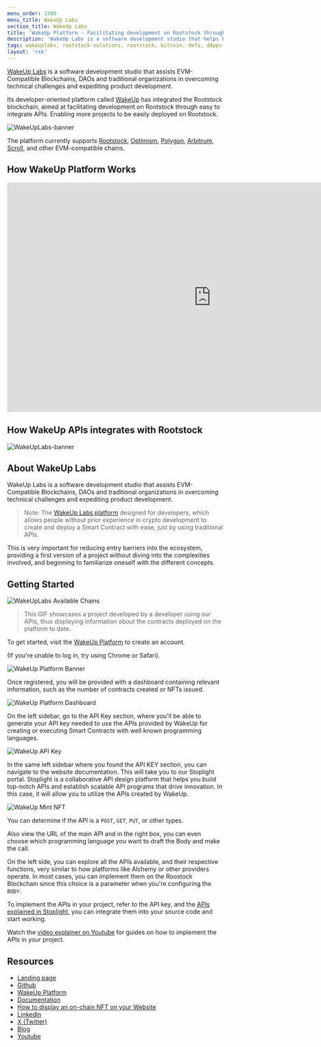 ```yaml
---
menu_order: 1300
menu_title: WakeUp Labs
section_title: WakeUp Labs
title: 'WakeUp Platform - Facilitating development on Rootstock through easy to integrate APIs'
description: 'WakeUp Labs is a software development studio that helps EVM-Compatible Blockchains, DAOs and traditional organizations to solve technical challenges and bring products to life faster. '
tags: wakeuplabs, rootstock-solutions, rootstock, bitcoin, defi, dApps, blockchain, node, smart-contracts
layout: 'rsk'
---
```


[WakeUp Labs](http://www.wakeuplabs.io) is a software development studio that assists EVM-Compatible Blockchains, DAOs and traditional organizations in overcoming technical challenges and expediting product development. 

Its developer-oriented platform called [WakeUp](https://platform.wakeuplabs.io/) has integrated the Rootstock blockchain, aimed at facilitating development on Rootstock through easy to integrate APIs. Enabling more projects to be easily deployed on Rootstock.

![WakeUpLabs-banner](/assets/img/solutions/wakeuplabs/wakeuplabs-banner.png)

The platform currently supports [Rootstock](https://rootstock.io/), [Optimism](https://www.optimism.io/), [Polygon](https://polygon.technology/), [Arbitrum](https://arbitrum.io/), [Scroll](https://scroll.io/), and other EVM-compatible chains.

 ## How WakeUp Platform Works

<div class="video-container">
  <iframe width="949" height="534" src="https://youtube.com/embed/iphvIjk8MXM" frameborder="0" allow="accelerometer; autoplay; encrypted-media; gyroscope; picture-in-picture" allowfullscreen></iframe>
</div>

## How WakeUp APIs integrates with Rootstock

![WakeUpLabs-banner](/assets/img/solutions/wakeuplabs/Diagram-WakeUp-RSK.png)

## About WakeUp Labs

WakeUp Labs is a software development studio that assists EVM-Compatible Blockchains, DAOs and traditional organizations in overcoming technical challenges and expediting product development. 

> Note: The [WakeUp Labs platform](https://platform.wakeuplabs.io/) designed for developers, which allows people without prior experience in crypto development to create and deploy a Smart Contract with ease, just by using traditional APIs.

This is very important for reducing entry barriers into the ecosystem, providing a first version of a project without diving into the complexities involved, and beginning to familiarize oneself with the different concepts.

## Getting Started

![WakeUpLabs Available Chains](/assets/img/solutions/wakeuplabs/wakeuplabs-available-chains.gif)

> This GIF showcases a project developed by a developer using our APIs, thus displaying information about the contracts deployed on the platform to date. 

To get started, visit the [WakeUp Platform](https://platform.wakeuplabs.io) to create an account.

(If you're unable to log in, try using Chrome or Safari).

![WakeUp Platform Banner](/assets/img/solutions/wakeuplabs/wake-up-platform-banner.png)

Once registered, you will be provided with a dashboard containing relevant information, such as the number of contracts created or NFTs issued.

![WakeUp Platform Dashboard](/assets/img/solutions/wakeuplabs/wakeup-dashboard.png)

On the left sidebar, go to the API Key section, where you'll be able to generate your API key needed to use the APIs provided by WakeUp for creating or executing Smart Contracts with well known programming languages.

![WakeUp API Key](/assets/img/solutions/wakeuplabs/wakeup-api-key.png)

In the same left sidebar where you found the API KEY section, you can navigate to the website documentation. This will take you to our Stoplight portal. Stoplight is a collaborative API design platform that helps you build top-notch APIs and establish scalable API programs that drive innovation. In this case, it will allow you to utilize the APIs created by WakeUp.

![WakeUp Mint NFT](/assets/img/solutions/wakeuplabs/wake-mint-an-nft.png)

You can determine if the API is a `POST`, `GET`, `PUT`, or other types.

Also view the URL of the main API and in the right box, you can even choose which programming language you want to draft the Body and make the call.

On the left side, you can explore all the APIs available, and their respective functions, very similar to how platforms like Alchemy or other providers operate. In most cases, you can implement them on the Roostock Blockchain since this choice is a parameter when you're configuring the `BODY`.

To implement the APIs in your project, refer to the API key, and the [APIs explained in Stoplight](https://wakeuplabs.stoplight.io/docs/stoplight-platform/qpdwk4zfql28w-how-to-mint-an-nft-step-by-step), you can integrate them into your source code and start working. 

Watch the [video explainer on Youtube](https://youtube.com/playlist?list=PL5LoUunXvIgINaVr9iAVF95riQJ--JWa-&si=sNnxjpJhB_hOtXVB) for guides on how to implement the APIs in your project.

## Resources
- [Landing page](http://www.wakeuplabs.io/)
- [Github](https://github.com/wakeuplabs/)
- [WakeUp Platform](https://platform.wakeuplabs.io/)
- [Documentation](https://wakeuplabs.stoplight.io/docs/stoplight-platform/qpdwk4zfql28w-how-to-mint-an-nft-step-by-step)
- [How to display an on-chain NFT on your Website](https://youtu.be/0Ij5PVA5P2I?si=q-Qsmvhg46sudCy0) 
- [Linkedin](https://www.linkedin.com/company/wake-up-labs)
- [X (Twitter)](https://twitter.com/wakeuplabs)
- [Blog](https://www.wakeuplabs.io/blog)
- [Youtube](https://www.youtube.com/@wakeuplabs/)

